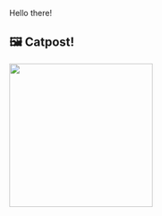 Hello there!



## 🖼️ Catpost!

<sub>
    <img src="https://cdn2.thecatapi.com/images/MTY0MzUxMw.jpg" height="256">
</sub>

